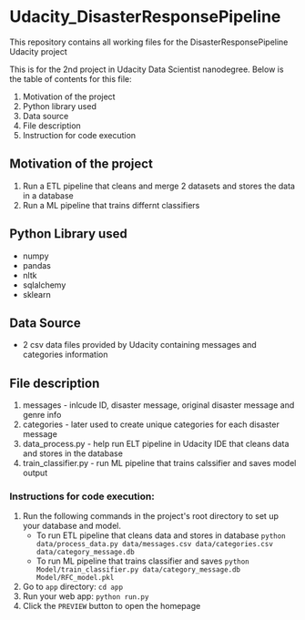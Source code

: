 # Udacity_DisasterResponsePipeline
This repository contains all working files for the DisasterResponsePipeline Udacity project

This is for the 2nd project in Udacity Data Scientist nanodegree. Below is the table of contents for this file: 
1. Motivation of the project
2. Python library used
3. Data source
4. File description
5. Instruction for code execution

## Motivation of the project 

1. Run a ETL pipeline that cleans and merge 2 datasets and stores the data in a database 
2. Run a ML pipeline that trains differnt classifiers 

## Python Library used
- numpy
- pandas
- nltk
- sqlalchemy
- sklearn

## Data Source
- 2 csv data files provided by Udacity containing messages and categories information

## File description 
1. messages - inlcude ID, disaster message, original disaster message and genre info
2. categories - later used to create unique categories for each disaster message
3. data_process.py - help run ELT pipeline in Udacity IDE that cleans data and stores in the database
4. train_classifier.py - run ML pipeline that trains calssifier and saves model output

### Instructions for code execution:
1. Run the following commands in the project's root directory to set up your database and model.
    - To run ETL pipeline that cleans data and stores in database
        `python data/process_data.py data/messages.csv data/categories.csv data/category_message.db`
    - To run ML pipeline that trains classifier and saves
        `python Model/train_classifier.py data/category_message.db Model/RFC_model.pkl`
2. Go to `app` directory: `cd app`
3. Run your web app: `python run.py`
4. Click the `PREVIEW` button to open the homepage

